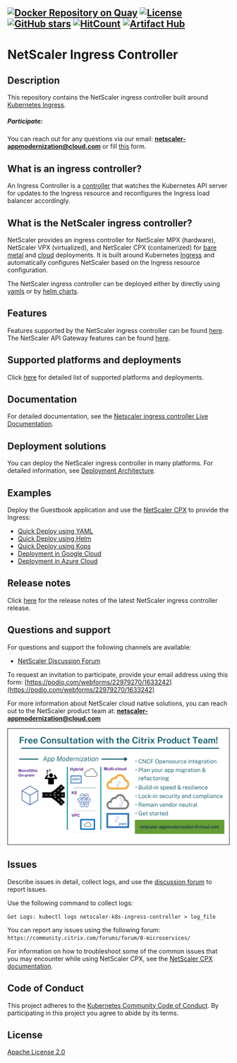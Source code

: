 [![Docker Repository on Quay](https://quay.io/repository/netscaler/netscaler-k8s-ingress-controller/status)](https://quay.io/repository/netscaler/netscaler-k8s-ingress-controller)
[![License](https://img.shields.io/badge/License-Apache%202.0-blue.svg)](./license/LICENSE)
[![GitHub stars](https://img.shields.io/github/stars/netscaler/netscaler-k8s-ingress-controller.svg)](https://github.com/netscaler/netscaler-k8s-ingress-controller/stargazers)
[![HitCount](https://hits.dwyl.com/netscaler/netscaler-k8s-ingress-controller.svg)](http://hits.dwyl.com/netscaler/netscaler-k8s-ingress-controller)
[![Artifact Hub](https://img.shields.io/endpoint?url=https://artifacthub.io/badge/repository/netscaler)](https://artifacthub.io/packages/search?repo=netscaler)
---

# NetScaler Ingress Controller

## Description

This repository contains the NetScaler ingress controller built around [Kubernetes Ingress](https://kubernetes.io/docs/concepts/services-networking/ingress/).
##### Participate:

   You can reach out for any questions via our email: **netscaler-appmodernization@cloud.com** or fill [this](https://podio.com/webforms/22979270/1633242) form.

## What is an ingress controller?

An Ingress Controller is a [controller](https://kubernetes.io/docs/concepts/architecture/controller/) that watches the Kubernetes API server for updates to the Ingress resource and reconfigures the Ingress load balancer accordingly.

## What is the NetScaler ingress controller?

NetScaler provides an ingress controller for NetScaler MPX (hardware), NetScaler VPX (virtualized), and NetScaler CPX (containerized) for [bare metal](https://github.com/netscaler/netscaler-k8s-ingress-controller/tree/master/deployment/baremetal) and [cloud](https://github.com/netscaler/netscaler-k8s-ingress-controller/tree/master/deployment) deployments. It is built around Kubernetes [Ingress](https://kubernetes.io/docs/concepts/services-networking/ingress/) and automatically configures NetScaler based on the Ingress resource configuration.

The NetScaler ingress controller can be deployed either by directly using [yamls](https://github.com/netscaler/netscaler-k8s-ingress-controller/tree/master/deployment/baremetal) or by [helm charts](https://github.com/netscaler/netscaler-k8s-ingress-controller/tree/master/charts).

## Features

Features supported by the NetScaler ingress controller can be found [here](https://github.com/netscaler/netscaler-k8s-ingress-controller/tree/master/deployment).
The NetScaler API Gateway features can be found [here](https://github.com/netscaler/netscaler-k8s-ingress-controller/blob/master/docs/deploy/citrix-api-gateway.md).

## Supported platforms and deployments

Click [here](docs/support-matrix.md) for detailed list of supported platforms and deployments.

## Documentation

For detailed documentation, see the [Netscaler ingress controller Live Documentation](https://docs.netscaler.com/en-us/netscaler-k8s-ingress-controller/).

## Deployment solutions

You can deploy the NetScaler ingress controller in many platforms. For detailed information, see [Deployment Architecture](https://github.com/netscaler/netscaler-k8s-ingress-controller/tree/master/deployment).

## Examples

Deploy the Guestbook application and use the [NetScaler CPX](https://docs.netscaler.com/en-us/cpx/current-release/about.html) to provide the Ingress:

-  [Quick Deploy using YAML](./example)
-  [Quick Deploy using Helm](https://github.com/netscaler/netscaler-helm-charts/tree/master/examples/netscaler-cpx-with-ingress-controller)
-  [Quick Deploy using Kops](./docs/deploy/deploy-cic-kops.md)
-  [Deployment in Google Cloud](https://github.com/netscaler/netscaler-k8s-ingress-controller/blob/master/deployment/gcp)
-  [Deployment in Azure Cloud](https://github.com/netscaler/netscaler-k8s-ingress-controller/tree/master/deployment/azure)

## Release notes

Click [here](https://github.com/netscaler/netscaler-k8s-ingress-controller/releases) for the release notes of the latest NetScaler ingress controller release.

## Questions and support

For questions and support the following channels are available:

-  [NetScaler Discussion Forum](https://community.citrix.com/forums/forum/8-microservices/)

To request an invitation to participate, provide your email address using this form: [https://podio.com/webforms/22979270/1633242](https://podio.com/webforms/22979270/1633242)

For more information about NetScaler cloud native solutions, you can reach out to the NetScaler product team at: **netscaler-appmodernization@cloud.com**

![ ](./docs/media/contact-team.png)

## Issues

Describe issues in detail, collect logs, and use the [discussion forum](https://community.citrix.com/forums/forum/8-microservices/) to report issues.

Use the following command to collect logs:

```
Get Logs: kubectl logs netscaler-k8s-ingress-controller > log_file
```

You can report any issues using the following forum:
`https://community.citrix.com/forums/forum/8-microservices/`

For information on how to troubleshoot some of the common issues that you may encounter while using NetScaler CPX, see the
[NetScaler CPX documentation](https://docs.netscaler.com/en-us/cpx/current-release/cpx-troubleshooting.html).

## Code of Conduct

This project adheres to the [Kubernetes Community Code of Conduct](https://github.com/kubernetes/community/blob/master/code-of-conduct.md). By participating in this project you agree to abide by its terms.

## License

[Apache License 2.0](./license/LICENSE)
